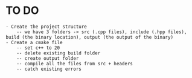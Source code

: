 # TO DO
    - Create the project structure
        -- we have 3 folders -> src (.cpp files), include (.hpp files), build (the binary location), output (the output of the binary)
    - Create a cmake file
        -- set c++ to 20 
        -- delete existing build folder
        -- create output folder
        -- compile all the files from src + headers
        -- catch existing errors
    
